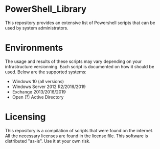 # PowerShell_Library
This repository provides an extensive list of Powershell scripts that can be used by system administrators.

# Environments
The usage and results of these scripts may vary depending on your infrastructure versionning.
Each script is documented on how it should be used.
Below are the supported systems:
- Windows 10 (all versions)
- Windows Server 2012 R2/2016/2019
- Exchange 2013/2016/2019
- Open (?) Active Directory

# Licensing
This repository is a compilation of scripts that were found on the internet.
All the necessary licenses are found in the license file.
This software is distributed "as-is". Use it at your own risk.
